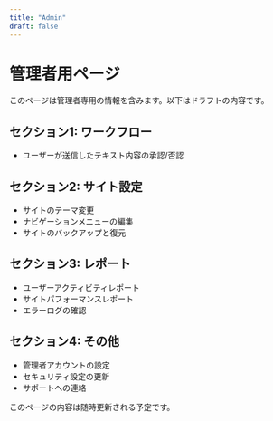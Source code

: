 ```yaml
---
title: "Admin"
draft: false
---
```

# 管理者用ページ

このページは管理者専用の情報を含みます。以下はドラフトの内容です。

## セクション1: ワークフロー
- ユーザーが送信したテキスト内容の承認/否認

## セクション2: サイト設定
- サイトのテーマ変更
- ナビゲーションメニューの編集
- サイトのバックアップと復元

## セクション3: レポート
- ユーザーアクティビティレポート
- サイトパフォーマンスレポート
- エラーログの確認

## セクション4: その他
- 管理者アカウントの設定
- セキュリティ設定の更新
- サポートへの連絡

このページの内容は随時更新される予定です。